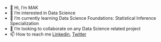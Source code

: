 - 👋 Hi, I’m MAK
- 👀 I’m interested in Data Science
- 🌱 I’m currently learning Data Science Foundations: Statistical Inference Specialization
- 💞️ I’m looking to collaborate on any Data Science related project
- 📫 How to reach me [Linkedin](https://www.linkedin.com/in/amil-khan-32b786222/), [Twitter](https://twitter.com/MohdAmilKhan8)

<!---
Iam-Mak/Iam-Mak is a ✨ special ✨ repository because its `README.md` (this file) appears on your GitHub profile.
You can click the Preview link to take a look at your changes.
--->
